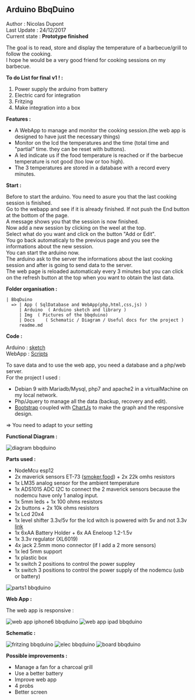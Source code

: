 ## Arduino BbqDuino

Author : Nicolas Dupont  
Last Update : 24/12/2017  
Current state : **Prototype finished**  

The goal is to read, store and display the temperature of a barbecue/grill to follow the cooking.  
I hope he would be a very good friend for cooking sessions on my barbecue.  

**To do List for final v1 ! :**  

1. Power supply the arduino from battery
2. Electric card for integration
3. Fritzing
4. Make integration into a box

**Features :**

- A WebApp to manage and monitor the cooking session.(the web app is designed to have just the necessary things)
- Monitor on the lcd the temperatures and the time (total time and "partial" time. they can be reset with buttons).
- A led indicate us if the food temperature is reached or if the barbecue temperature is not good (too low or too high).
- The 3 temperatures are stored in a database with a record every minutes.

**Start :**

Before to start the arduino. You need to asure you that the last cooking session is finished.    
Go to the webapp and see if it is already finished. If not push the End button at the bottom of the page.    
A message shows you that the session is now finished.  
Now add a new session by clicking on the weel at the top.  
Select what do you want and click on the button "Add or Edit".  
You go back automaticaly to the previous page and you see the informations about the new session.  
You can start the arduino now.  
The arduino ask to the server the informations about the last cooking session and after is going to send data to the server.  
The web page is reloaded automaticaly every 3 minutes but you can click on the refresh button at the top when you want to obtain the last data.  


**Folder organisation :**

	| BbqDuino
	  => | App ( SqlDatabase and WebApp(php,html,css,js) )
	     | Arduino  ( Arduino sketch and library )
	     | Img  ( Pictures of the bbqduino)
	     | Docs    ( Schematic / Diagram / Useful docs for the project )  
	     readme.md


**Code :**

Arduino : [sketch](https://github.com/NicoDupont/BbqDuino/blob/master/Arduino/bbqduino)  
WebApp : [Scripts](https://github.com/NicoDupont/BbqDuino/blob/master/App)  

To save data and to use the web app, you need a database and a php/web server.    
For the project I used :  

 - Debian 9 with Mariadb/Mysql, php7 and apache2 in a virtualMachine on my local network.
 - Php/Jquery to manage all the data (backup, recovery and edit).
 - [Bootstrap](https://getbootstrap.com/) coupled with [ChartJs](http://www.chartjs.org/) to make the graph and the responsive design.

=> You need to adapt to your setting  

**Functional Diagram :**

![diagram bbqduino](https://github.com/NicoDupont/BbqDuino/blob/master/Docs/diagram%20bbqduino.png)

**Parts used :**

 - NodeMcu esp12 
 - 2x maverick sensors ET-73 ([smoker](http://www.maverickhousewares.com/parts/et-73-smoker-probe),[food](http://www.maverickhousewares.com/parts/et-7273-high-heat-6ft-food-probe)) + 2x 22k omhs resistors
 - 1x LM35 analog sensor for the ambient temperature
 - 1x ADS1015 ADC I2C to connect the 2 maverick sensors because the nodemcu have only 1 analog input.
 - 1x 5mm leds + 1x 100 ohms resistors
 - 2x buttons + 2x 10k ohms resistors
 - 1x Lcd 20x4
 - 1x level shifter 3.3v/5v for the lcd witch is powered with 5v and not 3.3v [link](https://fr.aliexpress.com/item/Pratique-Simple-4-Canal-IIC-I2C-3-V-5-V-Logic-Level-Converter-Bidirektional-Shifter-Module/32839758085.html?spm=a2g0s.9042311.0.0.ONxQt6)
 - 1x 6xAA Battery Holder + 6x AA Eneloop 1.2-1.5v
 - 1x 3.3v regulator (XL6019)
 - 4x jack 2.5mm mono connector (if I add a 2 more sensors)
 - 1x led 5mm support
 - 1x plastic box
 - 1x switch 2 positions to control the power suppley
 - 1x switch 3 positions to control the power supply of the nodemcu (usb or battery)

![parts1 bbqduino](https://github.com/NicoDupont/BbqDuino/blob/master/Img/breadboard_prototype.JPG)

**Web App :**

The web app is responsive :  

![web app iphone6 bbqduino](https://github.com/NicoDupont/BbqDuino/blob/master/Img/bbqduino_ipad.PNG)
![web app ipad bbqduino](https://github.com/NicoDupont/BbqDuino/blob/master/Img/bbqduino_iphone6.PNG)

**Schematic :**

![fritzing bbqduino](https://github.com/NicoDupont/BbqDuino/blob/master/Img/fritzing.png)
![elec bbqduino](https://github.com/NicoDupont/BbqDuino/blob/master/Img/elec_fritzing.png)
![board bbqduino](https://github.com/NicoDupont/BbqDuino/blob/master/Img/elec_board.png)

**Possible improvements :**

- Manage a fan for a charcoal grill
- Use a better battery
- Improve web app
- 4 probs
- Better screen 
